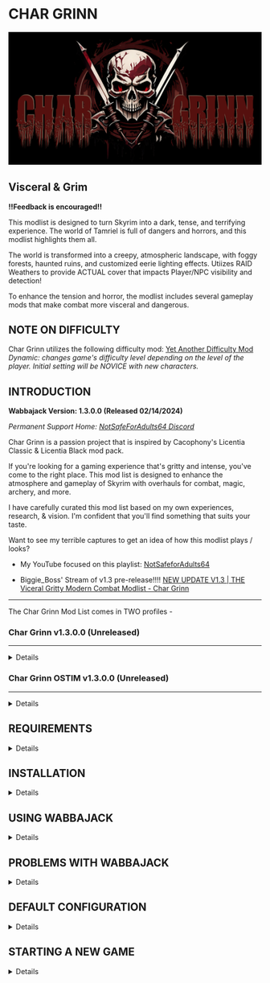 # CHAR GRINN

![Char Grinn Title Image](https://github.com/notsafeadults64/CharGrinn_Modlist/blob/main/CharGrinn_Logo1.png)

## Visceral & Grim

**!!Feedback is encouraged!!**  

This modlist is designed to turn Skyrim into a dark, tense, and terrifying experience. The world of Tamriel is full of dangers and horrors, and this modlist highlights them all.  

The world is transformed into a creepy, atmospheric landscape, with foggy forests, haunted ruins, and customized eerie lighting effects.  Utiizes RAID Weathers to provide ACTUAL cover that impacts Player/NPC visibility and detection!  

To enhance the tension and horror, the modlist includes several gameplay mods that make combat more visceral and dangerous.  

## NOTE ON DIFFICULTY
Char Grinn utilizes the following difficulty mod: [Yet Another Difficulty Mod](https://www.nexusmods.com/skyrimspecialedition/mods/80224?tab=description)  
_Dynamic: changes game's difficulty level depending on the level of the player.  Initial setting will be NOVICE with new characters._  

## INTRODUCTION

**Wabbajack Version: 1.3.0.0 (Released 02/14/2024)**  

*Permanent Support Home:  [NotSafeForAdults64 Discord](https://discord.gg/XBQSxJeDAc)*  

Char Grinn is a passion project that is inspired by Cacophony's Licentia Classic & Licentia Black mod pack.

If you're looking for a gaming experience that's gritty and intense, you've come to the right place. This mod list is designed to enhance the atmosphere and gameplay of Skyrim with overhauls for combat, magic, archery, and more.

I have carefully curated this mod list based on my own experiences, research, & vision.  I'm confident that you'll find something that suits your taste.

Want to see my terrible captures to get an idea of how this modlist plays / looks?

- My YouTube focused on this playlist:
[NotSafeforAdults64](https://www.youtube.com/@notsafeforadults64)

- Biggie_Boss' Stream of v1.3 pre-release!!!!
[NEW UPDATE V1.3 | THE Viceral Gritty Modern Combat Modlist - Char Grinn](https://www.youtube.com/watch?v=8ZwR236tq3c)

---
The Char Grinn Mod List comes in TWO profiles -

### Char Grinn v1.3.0.0 (Unreleased)
---  
<details>

- Current ESM + ESP total: 219
  
- [Load Order Library Info](https://loadorderlibrary.com/lists/char-grinn-12)

- Combat Style:  MCO Base (Elden Ring / Dark Souls (Slow and Methodical)

- Animations:  1300+ (includes combat & misc animations)

This profile is for mature audiences and contains nudity and violence. It's not for the faint of heart, but if you're looking for a gaming experience that's raw and unfiltered, this is the profile for you.

</details>

### Char Grinn OSTIM v1.3.0.0 (Unreleased)
---  
<details>

- Current ESM + ESP total: 231

- Combat Style:  MCO Base (Elden Ring / Dark Souls (Slow and Methodical)

- Animations:  14k+ (includes combat & misc animations)

If you're 18+ and looking for something even more intense, this Char Grinn NSFW profile is for you. It contains nudity, sexual content, and violence.  Please use discretion when choosing to use this profile.

</details>

## REQUIREMENTS
<details>

- [Skyrim Anniversary Edition v1.6.1170](https://store.steampowered.com/sub/626153/)
- [Nexus Premium Account](https://forums.nexusmods.com/index.php?/store/category/1-premium-membership/)

</details>

##  INSTALLATION
<details>  

###  Installing Microsoft Visual C++ Redistributable Package 

The _Microsoft Visual C++_ redistributable package is required for _Mod Organizer 2_ and you can download it from _Microsoft._ Download the x64 version under "Visual Studio 2015, 2017 and 2019" [here](https://aka.ms/vs/16/release/vc_redist.x64.exe).

###  Update Steam

**Change Steam's Update Behavior**

To ensure that _Steam_ does not automatically update _Skyrim_ for you and lock you out of playing your _Wabbajack_ modlist(s), open the Properties window of _Skyrim AE_ in _Steam_, navigate to the Updates tab and change Automatic updates to _Only update this game when I launch it_. You should also disable the _Steam Cloud_. It is incompatible with the profile-specific saves of a _Wabbajack_ modlist.

**Set the Game language to English**

_Wabbajack_ will check your game files and make sure that your installed version is the same as my installed version. This also means that any other language than English will fail the installation. You can change the game's language in the Properties window as mentioned above. It may be required to verify your files afterward.

**Install Skyrim** 

The _Anniversary Edition_ upgrade is required. No exceptions will be made. If you do not have the game installed, do so and launch the vanilla game to download all _Creation Club_ content available with the upgrade. If for some reason you have problems with your _Steam_ installation, you may need to verify the local content as described in _Steam's_ documentation.

If you didn't see / do the step in the image below when you first launch Skyrim AE, then you either don't have the AE DLC or you missed this step.  Verify your Steam files for Skyrim AE which _should_ correct this for you. 

[Skyrim Anniversary Edition Download prompt](https://preview.redd.it/nt92sg8mdxy71.png?width=3840&format=png&auto=webp&v=enabled&s=4ab3b1b975064119797409185cedd9dfc5c5e5e7)

_Source: [Reddit Post](https://www.reddit.com/r/skyrim/comments/qrgion/screenshots_on_xbox_series_x/)_

**Do Not Use Any Part of This List in a Protected Folder**

This includes `Program Files,` `Program Files (x86)`, `Downloads`, `Documents`, the `Desktop` or any other folders that _Windows_ considers "Protected" (essential to the operating system). If the _Wabbajack_ folder, the _Skyrim Special Edition_ folder, the _Steam_ folder, the modlist folder or the downloads folder are in any of these directories, the modlist will not function properly. Relocate offending folders to a non-Protected location such as the root directory of one of your drives. (D:\ for example.)

**Do Not Use Any Protected Folders inside of OneDrive**

You will experience unusual behavior if your `My Games` folder (usually in the `Documents` folder) is part of a _OneDrive_ Cloud Folder. You will need to relocate it or disable _OneDrive._ There are no exceptions.

**Make Exceptions for Anti-Malware Programs**

Exclude antivirus and anti-malware programs from monitoring three directories: those containing the _Wabbajack_ app, the _Skyrim Special Edition_ game folder, and the directory in which you wish to install the modlist. _Wabbajack_ and _Mod Organizer 2_ both use low-level file system virtualization which most anti-malware programs falsely detect as malicious. 

Particularly intrusive malware solutions such as _Bitdefender_ and _Webroot_ don't propery respect exclusions and cannot be completely disabled -- they must be fully uninstalled. Please consider avoiding third-party anti-malware solutions and relying on _Windows Defender,_ which is more compatible with the applications used to install and play _Wabbajack_ modlists. 

**Set Pagefile to 40GB Or Above**

This can be accomplished in the System Settings for Windows. It is recommended to set the minimum and maximum pagefile size to `40,960` all on one solid state drive as mentioned above. MOre than one pagefile is not needed so long as it is large enough and located on a fast enough drive.

**Ensure Enough Free Storage Space**

As of this writing (02/09/2024) approximately **20GB** is required for the `Steam` folder, **131GB** for the downloads folder, and **250GB** for the modlist folder. These do not all need to be on the same drive. Approximately **30GB** of free space is required on your `Windows` drive and **30GB** additional free space on your `Wabbajack` drive to leave room for temporary files, patches, and caches. Finally, never reduce the free space on any drive below **15%** (the bar in _File Manager_ will turn red) or you will suffer severe performance problems.
</details>
 
##  USING WABBAJACK
<details>

The download and installation process can take a very long time depending on your system specs. 

It is advised to have ALL relevant folders (for `Wabbajack.exe`, `Steam`, the modlist folder, and the downloads folder) on a solid state drive. Do not place any of these folders on a hard disk drive, flash drive, or external drive of any kind. After the list is installed, you can relocate **only** the downloads folder to such a drive (or delete it, but that may make updating difficult).
</details>


##  PROBLEMS WITH WABBAJACK
<details>

There are a lot of different scenarios where _Wabbajack_ will produce an error. Re-run _Wabbajack_ before seeking assistance. _Wabbajack_ will only download and reinstall the bare minimum necessary to get the modlist working. 

**DO NOT CONTACT MOD AUTHORS DIRECTLY.**

I, NotSafeForAdults64 (aka deathonstilts), fully accept any responsibility for difficulties with this list and any conflicts I introduce, so please do not question mod authors on the _Nexus_, _Lover's Lab_, _Vector Plexus_ or any other site about bugs that may result from this lists' use. Direct your questions to me, not the innocent mod authors who should never be expected to support a modlist setup.

**Various files beginning with "cc" and ending with "esl" or "esm" failed to download.**

You did not purchase the $20 upgrade to Skyrim. This is not negotiable. Purchase it, verify it, delete it and re-download it if necessary, and try again.  

Again, if you don't / didn't see the below you don't have the AE version installed.

[Skyrim Anniversary Edition Download prompt](https://preview.redd.it/nt92sg8mdxy71.png?width=3840&format=png&auto=webp&v=enabled&s=4ab3b1b975064119797409185cedd9dfc5c5e5e7)

_Source: [Reddit Post](https://www.reddit.com/r/skyrim/comments/qrgion/screenshots_on_xbox_series_x/)_

**Could not download x:**

Some Internet providers have difficulty accessing the servers which host the files comprising the list. Try using a VPN (Virtual Private Network) with a terminus set to the United States. Free options include _ProtonVPN_ and _Cloudflare WARP._ If a download gets interrupted, you may need to delete all corrupt local copies before trying again.

**Wabbajack could not find my game folder:**

Char Grinn will not work with a GOG or pirated version of the game. If you own the game on _Steam,_ go back to the Installation step. If this still doesn't work, ensure that you are not running Wabbajack as an Administrator. **DO NOT ASK FOR HELP WITH PIRATED GAMES.**

**MEGA download cap exceeded.**

This shouldn't happen unless you download the list multiple times or download multiple _Wabbajack_ lists. I can't support circumventing MEGA's bandwith restrictions so either sign up for an account or wait for the timeout to expire.

</details>

##  DEFAULT CONFIGURATION
<details>

- QUALITY SETTINGS: Custom HIGH (BethINI)
- RESOLUTION: 1920 x 1080 (BethINI)
- CONTROLS: Keyboard & Mouse
- ENB PROFILE: Char Grinn NO HOPE

[Skyrim Priority Setup](https://www.youtube.com/watch?v=FKR0zaiIUGU)
I DO recommend everyone do this if comfortable as it DOES make a difference! The required
mod is already in the list, you just have to do the calculator and mod file update parts.
If you don't want to, no worries, just disable the mod entirely.

</details>

##  STARTING A NEW GAME
<details>

The steps below are REQUIRED if playing the modlist in its' current iteration. Failure to execute **MAY** impact your game further down the line making it CTD with no resolution to fix!!  It may seem like a lot to do, but it's actually a fairly quick process.

1.	New Game
2.	Remain at Helgen scene until ALL messages finish
3.	Press ENTER and choose your preferred origin
4.	Next screen, create your character
5.	Choose Stay Here when finished
6.	Read the Welcome to Char Grinn note on the door and follow the steps!

For when you get to the Faster HDT-SMP part ;)  Setup based on YOUR computer configuration.
https://discord.com/channels/1089604320225398867/1090339890882957382/1169276548331872370
</details>

